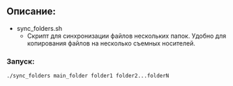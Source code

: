 ## Описание:
* sync_folders.sh
  * Скрипт для синхронизации файлов нескольких папок. Удобно для копирования файлов на несколько съемных носителей.
### Запуск:
```bash
./sync_folders main_folder folder1 folder2...folderN
```

